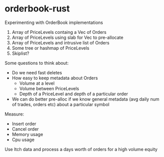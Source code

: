 # orderbook-rust

Experimenting with OrderBook implementations

1. Array of PriceLevels containg a Vec of Orders 
2. Array of PriceLevels using slab for Vec to pre-allocate
3. Array of PriceLevels and intrusive list of Orders
4. Some tree or hashmap of PriceLevels
5. Skiplist?

Some questions to think about:
- Do we need fast deletes
- How easy to keep metadata about Orders
    - Volume at a level
    - Volume between PriceLevels
    - Depth of a PriceLevel and depth of a particular order
- We can do better pre-alloc if we know general metadata (avg daily num of trades, orders etc) about a particular symbol

Measure:
- Insert order
- Cancel order
- Memory usage
- Cpu usage

Use Itch data and process a days worth of orders for a high volume equity
